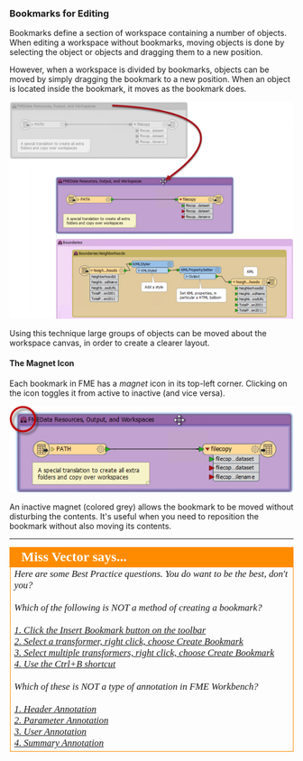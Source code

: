 ### Bookmarks for Editing ###
Bookmarks define a section of workspace containing a number of objects. When editing a workspace without bookmarks, moving objects is done by selecting the object or objects and dragging them to a new position. 

However, when a workspace is divided by bookmarks, objects can be moved by simply dragging the bookmark to a new position. When an object is located inside the bookmark, it moves as the bookmark does. 

![](./Images/Img3.018.MovingBookmark.png)

Using this technique large groups of objects can be moved about the workspace canvas, in order to create a clearer layout.


#### The Magnet Icon ####
Each bookmark in FME has a *magnet* icon in its top-left corner. Clicking on the icon toggles it from active to inactive (and vice versa).

![](./Images/Img3.019.BookmarkMagnet.png)

An inactive magnet (colored grey) allows the bookmark to be moved without disturbing the contents. It's useful when you need to reposition the bookmark without also moving its contents.

---

<!--Person X Says Section-->

<table style="border-spacing: 0px">
<tr>
<td style="vertical-align:middle;background-color:darkorange;border: 2px solid darkorange">
<i class="fa fa-quote-left fa-lg fa-pull-left fa-fw" style="color:white;padding-right: 12px;vertical-align:text-top"></i>
<span style="color:white;font-size:x-large;font-weight: bold;font-family:serif">Miss Vector says...</span>
</td>
</tr>

<tr>
<td style="border: 1px solid darkorange">
<span style="font-family:serif; font-style:italic; font-size:larger">
Here are some Best Practice questions. You do want to be the best, don't you?
<br><br>Which of the following is NOT a method of creating a bookmark?
<br><br><a href="http://52.73.3.37/fmedatastreaming/Manual/QAResponse2017.fmw?chapter=3&question=1&answer=1&DestDataset_TEXTLINE=C%3A%5CFMEOutput%5CQAResponse.html">1. Click the Insert Bookmark button on the toolbar</a>
<br><a href="http://52.73.3.37/fmedatastreaming/Manual/QAResponse2017.fmw?chapter=3&question=1&answer=2&DestDataset_TEXTLINE=C%3A%5CFMEOutput%5CQAResponse.html">2. Select a transformer, right click, choose Create Bookmark</a>
<br><a href="http://52.73.3.37/fmedatastreaming/Manual/QAResponse2017.fmw?chapter=3&question=1&answer=3&DestDataset_TEXTLINE=C%3A%5CFMEOutput%5CQAResponse.html">3. Select multiple transformers, right click, choose Create Bookmark</a>
<br><a href="http://52.73.3.37/fmedatastreaming/Manual/QAResponse2017.fmw?chapter=3&question=1&answer=4&DestDataset_TEXTLINE=C%3A%5CFMEOutput%5CQAResponse.html">4. Use the Ctrl+B shortcut</a>
<br><br>Which of these is NOT a type of annotation in FME Workbench?
<br><br><a href="http://52.73.3.37/fmedatastreaming/Manual/QAResponse2017.fmw?chapter=3&question=2&answer=1&DestDataset_TEXTLINE=C%3A%5CFMEOutput%5CQAResponse.html">1. Header Annotation</a>
<br><a href="http://52.73.3.37/fmedatastreaming/Manual/QAResponse2017.fmw?chapter=3&question=2&answer=2&DestDataset_TEXTLINE=C%3A%5CFMEOutput%5CQAResponse.html">2. Parameter Annotation</a>
<br><a href="http://52.73.3.37/fmedatastreaming/Manual/QAResponse2017.fmw?chapter=3&question=2&answer=3&DestDataset_TEXTLINE=C%3A%5CFMEOutput%5CQAResponse.html">3. User Annotation</a>
<br><a href="http://52.73.3.37/fmedatastreaming/Manual/QAResponse2017.fmw?chapter=3&question=2&answer=4&DestDataset_TEXTLINE=C%3A%5CFMEOutput%5CQAResponse.html">4. Summary Annotation</a>
</span>
</td>
</tr>
</table>

